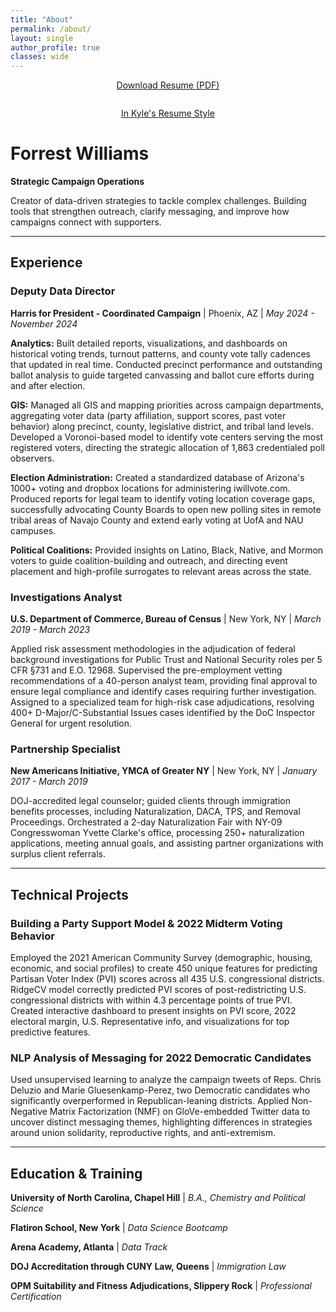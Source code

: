 ```yaml
---
title: "About"
permalink: /about/
layout: single
author_profile: true
classes: wide
---
```


<div style="text-align: center; margin-bottom: 2em;">
  <a href="/assets/Resume - Forrest Williams.pdf" class="btn btn--primary btn--large" target="_blank">
    <i class="fas fa-download"></i> Download Resume (PDF)
  </a>
</div>

<div style="text-align: center; margin-bottom: 2em;">
  <a href="/assets/resume kyles style.pdf" class="btn btn--primary btn--large" target="_blank">
    <i class="fas fa-download"></i> In Kyle's Resume Style
  </a>
</div>

# Forrest Williams
**Strategic Campaign Operations**

Creator of data-driven strategies to tackle complex challenges. Building tools that strengthen outreach, clarify messaging, and improve how campaigns connect with supporters.

---

## Experience

### Deputy Data Director
**Harris for President - Coordinated Campaign** | Phoenix, AZ | *May 2024 - November 2024*

**Analytics:** Built detailed reports, visualizations, and dashboards on historical voting trends, turnout patterns, and county vote tally cadences that updated in real time. Conducted precinct performance and outstanding ballot analysis to guide targeted canvassing and ballot cure efforts during and after election.

**GIS:** Managed all GIS and mapping priorities across campaign departments, aggregating voter data (party affiliation, support scores, past voter behavior) along precinct, county, legislative district, and tribal land levels. Developed a Voronoi-based model to identify vote centers serving the most registered voters, directing the strategic allocation of 1,863 credentialed poll observers.

**Election Administration:** Created a standardized database of Arizona's 1000+ voting and dropbox locations for administering iwillvote.com. Produced reports for legal team to identify voting location coverage gaps, successfully advocating County Boards to open new polling sites in remote tribal areas of Navajo County and extend early voting at UofA and NAU campuses.

**Political Coalitions:** Provided insights on Latino, Black, Native, and Mormon voters to guide coalition-building and outreach, and directing event placement and high-profile surrogates to relevant areas across the state.

### Investigations Analyst
**U.S. Department of Commerce, Bureau of Census** | New York, NY | *March 2019 - March 2023*

Applied risk assessment methodologies in the adjudication of federal background investigations for Public Trust and National Security roles per 5 CFR §731 and E.O. 12968. Supervised the pre-employment vetting recommendations of a 40-person analyst team, providing final approval to ensure legal compliance and identify cases requiring further investigation. Assigned to a specialized team for high-risk case adjudications, resolving 400+ D-Major/C-Substantial Issues cases identified by the DoC Inspector General for urgent resolution.

### Partnership Specialist
**New Americans Initiative, YMCA of Greater NY** | New York, NY | *January 2017 - March 2019*

DOJ-accredited legal counselor; guided clients through immigration benefits processes, including Naturalization, DACA, TPS, and Removal Proceedings. Orchestrated a 2-day Naturalization Fair with NY-09 Congresswoman Yvette Clarke's office, processing 250+ naturalization applications, meeting annual goals, and assisting partner organizations with surplus client referrals.

---

## Technical Projects

### Building a Party Support Model & 2022 Midterm Voting Behavior
Employed the 2021 American Community Survey (demographic, housing, economic, and social profiles) to create 450 unique features for predicting Partisan Voter Index (PVI) scores across all 435 U.S. congressional districts. RidgeCV model correctly predicted PVI scores of post-redistricting U.S. congressional districts with within 4.3 percentage points of true PVI. Created interactive dashboard to present insights on PVI score, 2022 electoral margin, U.S. Representative info, and visualizations for top predictive features.

### NLP Analysis of Messaging for 2022 Democratic Candidates
Used unsupervised learning to analyze the campaign tweets of Reps. Chris Deluzio and Marie Gluesenkamp-Perez, two Democratic candidates who significantly overperformed in Republican-leaning districts. Applied Non-Negative Matrix Factorization (NMF) on GloVe-embedded Twitter data to uncover distinct messaging themes, highlighting differences in strategies around union solidarity, reproductive rights, and anti-extremism.

---

## Education & Training

**University of North Carolina, Chapel Hill** | *B.A., Chemistry and Political Science*

**Flatiron School, New York** | *Data Science Bootcamp*

**Arena Academy, Atlanta** | *Data Track*

**DOJ Accreditation through CUNY Law, Queens** | *Immigration Law*

**OPM Suitability and Fitness Adjudications, Slippery Rock** | *Professional Certification*